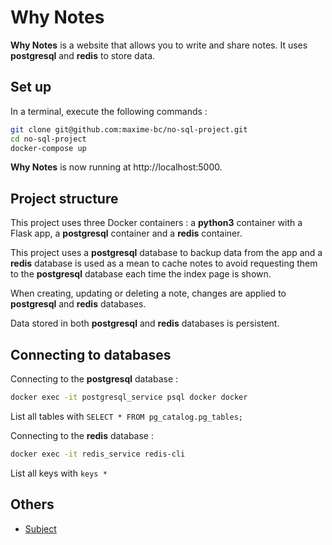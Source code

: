 # Why Notes

**Why Notes** is a website that allows you to write and share notes. It uses **postgresql** and **redis** to store data.

## Set up

In a terminal, execute the following commands :
```bash
git clone git@github.com:maxime-bc/no-sql-project.git
cd no-sql-project
docker-compose up
```

**Why Notes** is now running at http://localhost:5000.

## Project structure

This project uses three Docker containers : a **python3** container with a Flask app, a **postgresql** container and a **redis** container.

This project uses a **postgresql** database to backup data from the app and a **redis** database is used as a mean to cache notes to avoid requesting them to the **postgresql** database each time the index page is shown.

When creating, updating or deleting a note, changes are applied to **postgresql** and **redis** databases.

Data stored in both **postgresql** and **redis** databases is persistent.

## Connecting to databases

Connecting to the **postgresql** database :
```bash
docker exec -it postgresql_service psql docker docker
```
List all tables with `SELECT * FROM pg_catalog.pg_tables;`

Connecting to the **redis** database :
```bash
docker exec -it redis_service redis-cli
```
List all keys with `keys *`

## Others

- [Subject](https://docs.google.com/spreadsheets/d/1K-9E6TljJhk7_0Cj3HICfgp03owfm7NNh_-ooE0LL28/edit#gid=0)
